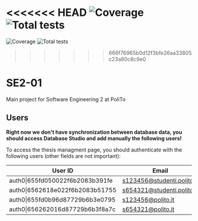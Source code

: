 <<<<<<< HEAD
![Coverage](https://img.shields.io/badge/Coverage-83.49%25-green)
![Total tests](https://img.shields.io/badge/Total%20tests-188-green)
=======
![Coverage](https://img.shields.io/badge/Coverage-83.49%25-green)
![Total tests](https://img.shields.io/badge/Total%20tests-188-green)
>>>>>>> 666f76965b0d12f3bfe26aa33805c23a80c8c9e0

# SE2-01

Main project for Software Engineering 2 at PoliTo

## Users

**Right now we don't have synchronization between database data, you should access Database Studio and add manually the following users!**

To access the thesis managment page, you should authenticate with the following users (other fields are not important):

| User ID                             | Email                      | Role    |
| ----------------------------------- | -------------------------- | ------- |
| auth0&#124;655fd050022f6b2083b391fe | s123456@studenti.polito.it | student |
| auth0&#124;6562618e022f6b2083b51755 | s654321@studenti.polito.it | student |
| auth0&#124;655fd0b96d87729b6b3e0795 | s123456@polito.it          | teacher |
| auth0&#124;656262016d87729b6b3f8a7c | s654321@polito.it          | teacher |
